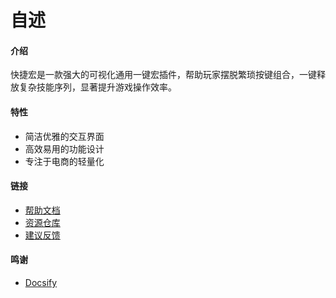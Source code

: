 # 自述

#### 介绍
快捷宏是一款强大的可视化通用一键宏插件，帮助玩家摆脱繁琐按键组合，一键释放复杂技能序列，显著提升游戏操作效率。


#### 特性
- 简洁优雅的交互界面
- 高效易用的功能设计
- 专注于电商的轻量化


#### 链接
- [帮助文档](https://dwz.wsd.cx/kjh)
- [资源仓库](https://dwz.wsd.cx/kjh-xz)
- [建议反馈](https://dwz.wsd.cx/kjh-fk)


#### 鸣谢
- [Docsify](https://docsify.js.org)
